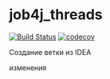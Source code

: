 # job4j_threads

[![Build Status](https://app.travis-ci.com/AndreyPolegaev/job4j_threads.svg?branch=master)](https://app.travis-ci.com/AndreyPolegaev/job4j_threads)
[![codecov](https://codecov.io/gh/AndreyPolegaev/job4j_threads/branch/master/graph/badge.svg?token=KJQPARQP66)](https://codecov.io/gh/AndreyPolegaev/job4j_threads)

Создание ветки из IDEA

изменения